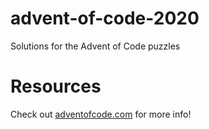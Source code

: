 # advent-of-code-2020
Solutions for the Advent of Code puzzles

# Resources
Check out [adventofcode.com](adventofcode.com) for more info!